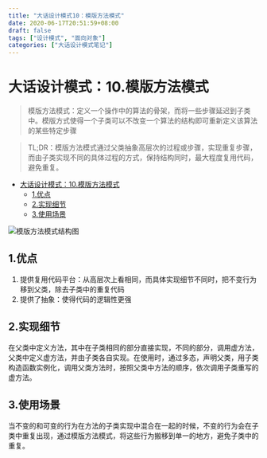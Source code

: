 ```yaml
---
title: "大话设计模式10：模版方法模式"
date: 2020-06-17T20:51:59+08:00
draft: false
tags: ["设计模式", "面向对象"]
categories: ["大话设计模式笔记"]
---
```


# 大话设计模式：10.模版方法模式

> 模版方法模式：定义一个操作中的算法的骨架，而将一些步骤延迟到子类中。模版方式使得一个子类可以不改变一个算法的结构即可重新定义该算法的某些特定步骤

> TL;DR：模版方法模式通过父类抽象高层次的过程或步骤，实现重复步骤，而由子类实现不同的具体过程的方式，保持结构同时，最大程度复用代码，避免重复。

<!-- TOC -->

- [大话设计模式：10.模版方法模式](#大话设计模式10模版方法模式)
  - [1.优点](#1优点)
  - [2.实现细节](#2实现细节)
  - [3.使用场景](#3使用场景)

<!-- /TOC -->

![模版方法模式结构图](/images/模版方法模式.png)

## 1.优点

1. 提供复用代码平台：从高层次上看相同，而具体实现细节不同时，把不变行为移到父类，除去子类中的重复代码
2. 提供了抽象：使得代码的逻辑性更强

## 2.实现细节

在父类中定义方法，其中在子类相同的部分直接实现，不同的部分，调用虚方法，父类中定义虚方法，并由子类各自实现。在使用时，通过多态，声明父类，用子类构造函数实例化，调用父类方法时，按照父类中方法的顺序，依次调用子类重写的虚方法。

## 3.使用场景

当不变的和可变的行为在方法的子类实现中混合在一起的时候，不变的行为会在子类中重复出现，通过模版方法模式，将这些行为搬移到单一的地方，避免子类中的重复。
